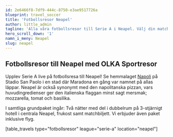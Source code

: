 ```yaml
---
id: 2e6466f8-7df9-444c-8750-e3ae9517726a
blueprint: travel_soccer
title: 'Fotbollsresor Neapel'
author: little_admin
tagline: 'Alla våra fotbollsresor till Serie A i Neapel. Välj din match med biljett, hotell & flyg nedan.'
hero_scroll_down: '1'
namn_i_meny: Neapel
slug: neapel
---
```

<h2>Fotbollsresor till Neapel med OLKA Sportresor</h2>
<p>Upplev Serie A live på fotbollsresa till Neapel! Se hemmalaget <a href="http://olka.se/fotbollsresor/serie-a/neapel/napoli/">Napoli</a> på Stadio San Paolo i en stad där Maradona en gång var namnet på allas läppar. Neapel är också synonymt med den napolitanska pizzan, vars huvudingredienser ger den italienska flaggan minst sagt mersmak; mozzarella, tomat och basilika.</p>
<p>I samtliga grundpaket ingår: Två nätter med del i dubbelrum på 3-stjärnigt hotell i centrala Neapel, frukost samt matchbiljett. Vi erbjuder även paket inklusive flyg.</p>
<p>[table_travels type="fotbollsresor" league="serie-a" location="neapel"]</p>
